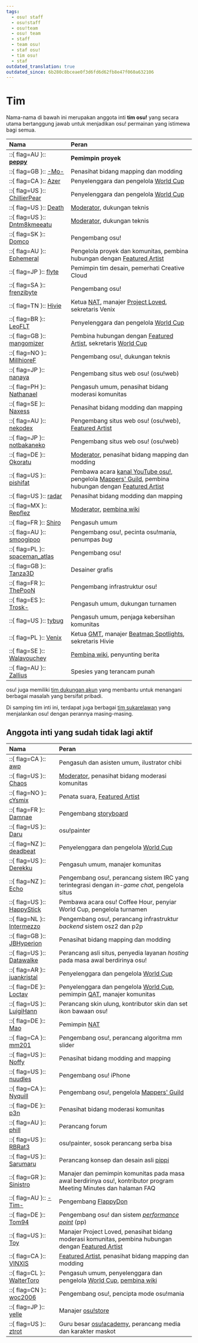 ```yaml
---
tags:
  - osu! staff
  - osu!staff
  - osu!team
  - osu! team
  - staff
  - team osu!
  - staf osu!
  - tim osu!
  - staf
outdated_translation: true
outdated_since: 6b280c8bceae0f3d6fd6d62fb8e47f060a632106
---
```


# Tim

Nama-nama di bawah ini merupakan anggota inti **tim osu!** yang secara utama bertanggung jawab untuk menjadikan osu! permainan yang istimewa bagi semua.

| Nama | Peran |
| :-- | :-- |
| ::{ flag=AU }:: **[peppy](https://osu.ppy.sh/users/2)** | **Pemimpin proyek** |
| ::{ flag=GB }:: [-Mo-](https://osu.ppy.sh/users/2202163) | Penasihat bidang mapping dan modding |
| ::{ flag=CA }:: [Azer](https://osu.ppy.sh/users/2155578) | Penyelenggara dan pengelola [World Cup](/wiki/Tournaments#official-world-cups) |
| ::{ flag=US }:: [ChillierPear](https://osu.ppy.sh/users/9501251) | Penyelenggara dan pengelola [World Cup](/wiki/Tournaments#official-world-cups) |
| ::{ flag=US }:: [Death](https://osu.ppy.sh/users/3242450) | [Moderator](/wiki/People/Global_Moderation_Team), dukungan teknis |
| ::{ flag=US }:: [Dntm8kmeeatu](https://osu.ppy.sh/users/5428812) | [Moderator](/wiki/People/Global_Moderation_Team), dukungan teknis |
| ::{ flag=SK }:: [Domco](https://osu.ppy.sh/users/3562660) | Pengembang osu! |
| ::{ flag=AU }:: [Ephemeral](https://osu.ppy.sh/users/102335) | Pengelola proyek dan komunitas, pembina hubungan dengan [Featured Artist](/wiki/People/Featured_Artists) |
| ::{ flag=JP }:: [flyte](https://osu.ppy.sh/users/3103765) | Pemimpin tim desain, pemerhati Creative Cloud |
| ::{ flag=SA }:: [frenzibyte](https://osu.ppy.sh/users/14210502) | Pengembang osu! |
| ::{ flag=TN }:: [Hivie](https://osu.ppy.sh/users/14102976) | Ketua [NAT](/wiki/People/Nomination_Assessment_Team), manajer [Project Loved](/wiki/Community/Project_Loved), sekretaris Venix |
| ::{ flag=BR }:: [LeoFLT](https://osu.ppy.sh/users/3668779) | Penyelenggara dan pengelola [World Cup](/wiki/Tournaments#official-world-cups) |
| ::{ flag=GB }:: [mangomizer](https://osu.ppy.sh/users/1893718) | Pembina hubungan dengan [Featured Artist](/wiki/People/Featured_Artists), sekretaris [World Cup](/wiki/Tournaments#official-world-cups) |
| ::{ flag=NO }:: [MillhioreF](https://osu.ppy.sh/users/941094) | Pengembang osu!, dukungan teknis |
| ::{ flag=JP }:: [nanaya](https://osu.ppy.sh/users/2387883) | Pengembang situs web osu! (osu!web) |
| ::{ flag=PH }:: [Nathanael](https://osu.ppy.sh/users/2295078) | Pengasuh umum, penasihat bidang moderasi komunitas |
| ::{ flag=SE }:: [Naxess](https://osu.ppy.sh/users/8129817) | Penasihat bidang modding dan mapping |
| ::{ flag=AU }:: [nekodex](https://osu.ppy.sh/users/102) | Pengembang situs web osu! (osu!web), [Featured Artist](https://osu.ppy.sh/beatmaps/artists/1) |
| ::{ flag=JP }:: [notbakaneko](https://osu.ppy.sh/users/10751776) | Pengembang situs web osu! (osu!web) |
| ::{ flag=DE }:: [Okoratu](https://osu.ppy.sh/users/1623405) | [Moderator](/wiki/People/Global_Moderation_Team), penasihat bidang mapping dan modding |
| ::{ flag=US }:: [pishifat](https://osu.ppy.sh/users/3178418) | Pembawa acara [kanal YouTube osu!](https://www.youtube.com/@osugame), pengelola [Mappers' Guild](/wiki/Community/Mappers_Guild), pembina hubungan dengan [Featured Artist](/wiki/People/Featured_Artists) |
| ::{ flag=US }:: [radar](https://osu.ppy.sh/users/7131099) | Penasihat bidang modding dan mapping |
| ::{ flag=MX }:: [Repflez](https://osu.ppy.sh/users/201392) | [Moderator](/wiki/People/Global_Moderation_Team), [pembina wiki](/wiki/People/osu!_wiki_maintainers) |
| ::{ flag=FR }:: [Shiro](https://osu.ppy.sh/users/113005) | Pengasuh umum |
| ::{ flag=AU }:: [smoogipoo](https://osu.ppy.sh/users/1040328) | Pengembang osu!, pecinta osu!mania, penumpas *bug* |
 ::{ flag=PL }:: [spaceman_atlas](https://osu.ppy.sh/users/3035836) | Pengembang osu! |
| ::{ flag=GB }:: [Tanza3D](https://osu.ppy.sh/users/10379965) | Desainer grafis |
| ::{ flag=FR }:: [ThePooN](https://osu.ppy.sh/users/718454) | Pengembang infrastruktur osu! |
| ::{ flag=ES }:: [Trosk-](https://osu.ppy.sh/users/3469385) | Pengasuh umum, dukungan turnamen |
| ::{ flag=US }:: [tybug](https://osu.ppy.sh/users/12092800) | Pengasuh umum, penjaga kebersihan komunitas |
| ::{ flag=PL }:: [Venix](https://osu.ppy.sh/users/5999631) | Ketua [GMT](/wiki/People/Global_Moderation_Team), manajer [Beatmap Spotlights](/wiki/Beatmap_Spotlights), sekretaris Hivie |
| ::{ flag=SE }:: [Walavouchey](https://osu.ppy.sh/users/5773079) | [Pembina wiki](/wiki/People/osu!_wiki_maintainers), penyunting berita |
| ::{ flag=AU }:: [Zallius](https://osu.ppy.sh/users/55) | Spesies yang terancam punah |

osu! juga memiliki [tim dukungan akun](/wiki/People/Account_support_team) yang membantu untuk menangani berbagai masalah yang bersifat pribadi.

Di samping tim inti ini, terdapat juga berbagai [tim sukarelawan](/wiki/People) yang menjalankan osu! dengan perannya masing-masing.

## Anggota inti yang sudah tidak lagi aktif

| Nama | Peran |
| :-- | :-- |
| ::{ flag=CA }:: [awp](https://osu.ppy.sh/users/2650) | Pengasuh dan asisten umum, ilustrator chibi |
| ::{ flag=US }:: [Chaos](https://osu.ppy.sh/users/2628870) | [Moderator](/wiki/People/Global_Moderation_Team), penasihat bidang moderasi komunitas |
| ::{ flag=NO }:: [cYsmix](https://osu.ppy.sh/users/272870) | Penata suara, [Featured Artist](https://osu.ppy.sh/beatmaps/artists/2) |
| ::{ flag=FR }:: [Damnae](https://osu.ppy.sh/users/989377) | Pengembang [storyboard](/wiki/Storyboard) |
| ::{ flag=US }:: [Daru](https://osu.ppy.sh/users/32480) | osu!painter |
| ::{ flag=NZ }:: [deadbeat](https://osu.ppy.sh/users/128370) | Penyelenggara dan pengelola [World Cup](/wiki/Tournaments#official-world-cups) |
| ::{ flag=US }:: [Derekku](https://osu.ppy.sh/users/91341) | Pengasuh umum, manajer komunitas |
| ::{ flag=NZ }:: [Echo](https://osu.ppy.sh/users/431) | Pengembang osu!, perancang sistem IRC yang terintegrasi dengan *in-game chat*, pengelola situs |
| ::{ flag=US }:: [HappyStick](https://osu.ppy.sh/users/256802) | Pembawa acara osu! Coffee Hour, penyiar World Cup, pengelola turnamen |
| ::{ flag=NL }:: [Intermezzo](https://osu.ppy.sh/users/136842) | Pengembang osu!, perancang infrastruktur *backend* sistem osz2 dan p2p |
| ::{ flag=GB }:: [JBHyperion](https://osu.ppy.sh/users/4879508) | Penasihat bidang mapping dan modding |
| ::{ flag=US }:: [Datawalke](https://osu.ppy.sh/users/142) | Perancang asli situs, penyedia layanan *hosting* pada masa awal berdirinya osu! |
| ::{ flag=AR }:: [juankristal](https://osu.ppy.sh/users/443656) | Penyelenggara dan pengelola [World Cup](/wiki/Tournaments#official-world-cups) |
| ::{ flag=DE }:: [Loctav](https://osu.ppy.sh/users/71366) | Penyelenggara dan pengelola [World Cup](/wiki/Tournaments#official-world-cups), pemimpin [QAT](/wiki/People/Quality_Assurance_Team/QAT_Leaders), manajer komunitas |
| ::{ flag=US }:: [LuigiHann](https://osu.ppy.sh/users/1079) | Perancang skin ulung, kontributor skin dan set ikon bawaan osu! |
| ::{ flag=DE }:: [Mao](https://osu.ppy.sh/users/2204515) | Pemimpin [NAT](/wiki/People/Nomination_Assessment_Team) |
| ::{ flag=CA }:: [mm201](https://osu.ppy.sh/users/30655) | Pengembang osu!, perancang algoritma mm slider |
| ::{ flag=US }:: [Noffy](https://osu.ppy.sh/users/1541323) | Penasihat bidang modding and mapping |
| ::{ flag=US }:: [nuudles](https://osu.ppy.sh/users/21312) | Pengembang osu! iPhone |
| ::{ flag=CA }:: [Nyquill](https://osu.ppy.sh/users/682935) | Pengembang osu!, pengelola [Mappers' Guild](/wiki/Community/Mappers_Guild) |
| ::{ flag=DE }:: [p3n](https://osu.ppy.sh/users/123703) | Penasihat bidang moderasi komunitas |
| ::{ flag=AU }:: [phill](https://osu.ppy.sh/users/53) | Perancang forum |
| ::{ flag=US }:: [RBRat3](https://osu.ppy.sh/users/307202) | osu!painter, sosok perancang serba bisa |
| ::{ flag=US }:: [Sarumaru](https://osu.ppy.sh/users/9427) | Perancang konsep dan desain asli [pippi](/wiki/Mascots#pippi) |
| ::{ flag=GR }:: [Sinistro](https://osu.ppy.sh/users/5530) | Manajer dan pemimpin komunitas pada masa awal berdirinya osu!, kontributor program Meeting Minutes dan halaman FAQ |
| ::{ flag=AU }:: [-Tim-](https://osu.ppy.sh/users/836963) | Pengembang [FlappyDon](https://github.com/ppy/osu-framework/tree/master/osu.Framework.Templates/templates/template-flappy) |
| ::{ flag=DE }:: [Tom94](https://osu.ppy.sh/users/1857058) | Pengembang osu! dan sistem [*performance point*](/wiki/Performance_points) (pp) |
| ::{ flag=US }:: [Toy](https://osu.ppy.sh/users/2757689) | Manajer Project Loved, penasihat bidang moderasi komunitas, pembina hubungan dengan [Featured Artist](/wiki/People/Featured_Artists) |
| ::{ flag=CA }:: [VINXIS](https://osu.ppy.sh/users/4323406) | [Featured Artist](https://osu.ppy.sh/beatmaps/artists/22), penasihat bidang mapping dan modding |
| ::{ flag=CL }:: [WalterToro](https://osu.ppy.sh/users/5281416) | Pengasuh umum, penyelenggara dan pengelola [World Cup](/wiki/Tournaments#official-world-cups), [pembina wiki](/wiki/People/osu!_wiki_maintainers) |
| ::{ flag=CN }:: [woc2006](https://osu.ppy.sh/users/1105845) | Pengembang osu!, pencipta mode osu!mania |
| ::{ flag=JP }:: [yelle](https://osu.ppy.sh/users/4916903) | Manajer [osu!store](https://osu.ppy.sh/store/listing) |
| ::{ flag=US }:: [ztrot](https://osu.ppy.sh/users/6347) | Guru besar [osu!academy](/wiki/Community/Video_series/osu!academy), perancang media dan karakter maskot |
